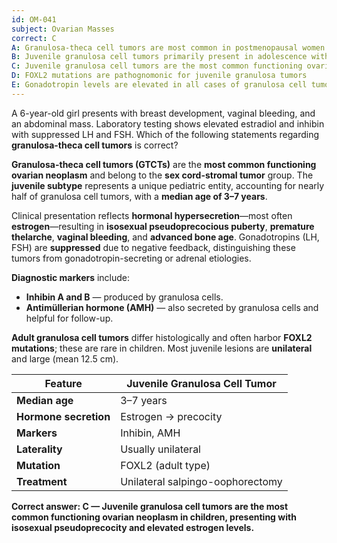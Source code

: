 ```yaml
---
id: OM-041
subject: Ovarian Masses
correct: C
A: Granulosa-theca cell tumors are most common in postmenopausal women and rarely produce hormones
B: Juvenile granulosa cell tumors primarily present in adolescence with virilization
C: Juvenile granulosa cell tumors are the most common functioning ovarian neoplasm in children, presenting with isosexual pseudoprecocity and elevated estrogen levels
D: FOXL2 mutations are pathognomonic for juvenile granulosa tumors
E: Gonadotropin levels are elevated in all cases of granulosa cell tumors
---
```


A 6-year-old girl presents with breast development, vaginal bleeding, and an abdominal mass. Laboratory testing shows elevated estradiol and inhibin with suppressed LH and FSH. Which of the following statements regarding **granulosa-theca cell tumors** is correct?

<!-- EXPLANATION -->

**Granulosa-theca cell tumors (GTCTs)** are the **most common functioning ovarian neoplasm** and belong to the **sex cord-stromal tumor** group. The **juvenile subtype** represents a unique pediatric entity, accounting for nearly half of granulosa cell tumors, with a **median age of 3–7 years**.  

Clinical presentation reflects **hormonal hypersecretion**—most often **estrogen**—resulting in **isosexual pseudoprecocious puberty**, **premature thelarche**, **vaginal bleeding**, and **advanced bone age**. Gonadotropins (LH, FSH) are **suppressed** due to negative feedback, distinguishing these tumors from gonadotropin-secreting or adrenal etiologies.  

**Diagnostic markers** include:  
- **Inhibin A and B** — produced by granulosa cells.  
- **Antimüllerian hormone (AMH)** — also secreted by granulosa cells and helpful for follow-up.  

**Adult granulosa cell tumors** differ histologically and often harbor **FOXL2 mutations**; these are rare in children. Most juvenile lesions are **unilateral** and large (mean 12.5 cm).  

| **Feature** | **Juvenile Granulosa Cell Tumor** |
|--------------|----------------------------------|
| **Median age** | 3–7 years |
| **Hormone secretion** | Estrogen → precocity |
| **Markers** | Inhibin, AMH |
| **Laterality** | Usually unilateral |
| **Mutation** | FOXL2 (adult type) |
| **Treatment** | Unilateral salpingo-oophorectomy |

**Correct answer: C — Juvenile granulosa cell tumors are the most common functioning ovarian neoplasm in children, presenting with isosexual pseudoprecocity and elevated estrogen levels.**
